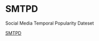 # SMTPD
Social Media Temporal Popularity Dateset

[SMTPD](https://www.jianguoyun.com/p/DcKP3zcQm92LDBiM36MFIAA)
